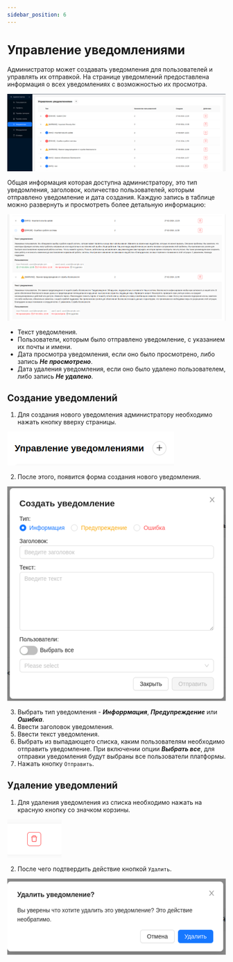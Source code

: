 ```yaml
---
sidebar_position: 6
---
```


#  Управление уведомлениями

Администратор может создавать уведомления для пользователей и управлять их отправкой. На странице уведомлений предоставлена информация о всех уведомлениях с возможностью их просмотра.

![](./imgs/notifications-ru.png)

Общая информация которая доступна администратору, это тип уведомления, заголовок, количество пользователей, которым отправлено уведомление и дата создания.
Каждую запись в таблице можно развернуть и просмотреть более детальную информацию:

![](./imgs/note-text-ru.png)

- Текст уведомления.
- Пользователи, которым было отправлено уведомление, с указанием их почты и имени.
- Дата просмотра уведомления, если оно было просмотрено, либо запись ***Не просмотрено***.
- Дата удаления уведомления, если оно было удалено пользователем, либо запись ***Не удалено***.

## Создание уведомлений

1. Для создания нового уведомления администратору необходимо нажать кнопку вверху страницы.

![](./imgs/add-note-ru.png)

2. После этого, появится форма создания нового уведомления.

![](./imgs/add-note-modal-ru.png)

3. Выбрать тип уведомления - ***Инфоррмация***, ***Предупреждение*** или ***Ошибка***.
4. Ввести заголовок уведомления.
5. Ввести текст уведомления.
6. Выбрать из выпадающего списка, каким пользователям необходимо отправить уведомление. При включении опции ***Выбрать все***, для отправки уведомления будут выбраны все пользователи платформы.
7. Нажать кнопку `Отправить`. 

## Удаление уведомлений

1. Для удаления уведомления из списка необходимо нажать на красную кнопку со значком корзины.

![](./imgs/delete-trash.png)

2. После чего подтвердить действие кнопкой `Удалить`.

![](./imgs/delete-confirm-note-ru.png)
